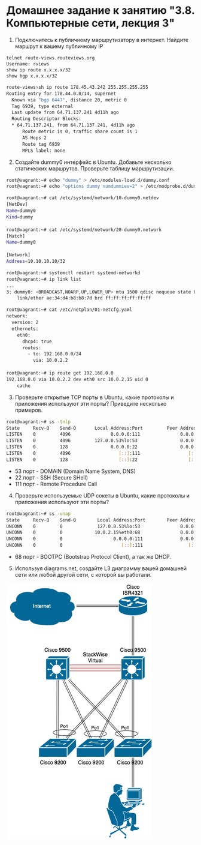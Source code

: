 # Домашнее задание к занятию "3.8. Компьютерные сети, лекция 3"

1. Подключитесь к публичному маршрутизатору в интернет. Найдите маршрут к вашему публичному IP
```
telnet route-views.routeviews.org
Username: rviews
show ip route x.x.x.x/32
show bgp x.x.x.x/32
```

```bash
route-views>sh ip route 178.45.43.242 255.255.255.255
Routing entry for 178.44.0.0/14, supernet
  Known via "bgp 6447", distance 20, metric 0
  Tag 6939, type external
  Last update from 64.71.137.241 4d11h ago
  Routing Descriptor Blocks:
  * 64.71.137.241, from 64.71.137.241, 4d11h ago
      Route metric is 0, traffic share count is 1
      AS Hops 2
      Route tag 6939
      MPLS label: none
```
2. Создайте dummy0 интерфейс в Ubuntu. Добавьте несколько статических маршрутов. Проверьте таблицу маршрутизации.

```bash
root@vagrant:~# echo "dummy" > /etc/modules-load.d/dummy.conf
root@vagrant:~# echo "options dummy numdummies=2" > /etc/modprobe.d/dummy.conf
```

```bash
root@vagrant:~# cat /etc/systemd/network/10-dummy0.netdev
[NetDev]
Name=dummy0
Kind=dummy

root@vagrant:~# cat /etc/systemd/network/20-dummy0.network
[Match]
Name=dummy0

[Network]
Address=10.10.10.10/32
```
```bash
root@vagrant:~# systemctl restart systemd-networkd
root@vagrant:~# ip link list
...
3: dummy0: <BROADCAST,NOARP,UP,LOWER_UP> mtu 1500 qdisc noqueue state UNKNOWN mode DEFAULT group default qlen 1000
    link/ether ae:34:d4:b8:b8:7d brd ff:ff:ff:ff:ff:ff
```
```bash
root@vagrant:~# cat /etc/netplan/01-netcfg.yaml
network:
  version: 2
  ethernets:
    eth0:
      dhcp4: true
      routes:
        - to: 192.168.0.0/24
          via: 10.0.2.2

root@vagrant:~# ip route get 192.168.0.0
192.168.0.0 via 10.0.2.2 dev eth0 src 10.0.2.15 uid 0
    cache
```

3. Проверьте открытые TCP порты в Ubuntu, какие протоколы и приложения используют эти порты? Приведите несколько примеров.

```bash
root@vagrant:~# ss -tnlp
State     Recv-Q    Send-Q       Local Address:Port         Peer Address:Port    Process
LISTEN    0         4096               0.0.0.0:111               0.0.0.0:*        users:(("rpcbind",pid=615,fd=4),("systemd",pid=1,fd=102))
LISTEN    0         4096         127.0.0.53%lo:53                0.0.0.0:*        users:(("systemd-resolve",pid=616,fd=13))
LISTEN    0         128                0.0.0.0:22                0.0.0.0:*        users:(("sshd",pid=2133,fd=3))
LISTEN    0         4096                  [::]:111                  [::]:*        users:(("rpcbind",pid=615,fd=6),("systemd",pid=1,fd=104))
LISTEN    0         128                   [::]:22                   [::]:*        users:(("sshd",pid=2133,fd=4))
```

- 53 порт - DOMAIN (Domain Name System, DNS)
- 22 порт - SSH (Secure SHell)
- 111 порт - Remote Procedure Call

4. Проверьте используемые UDP сокеты в Ubuntu, какие протоколы и приложения используют эти порты?

```bash
root@vagrant:~# ss -unap
State     Recv-Q    Send-Q        Local Address:Port        Peer Address:Port    Process
UNCONN    0         0             127.0.0.53%lo:53               0.0.0.0:*        users:(("systemd-resolve",pid=616,fd=12))
UNCONN    0         0            10.0.2.15%eth0:68               0.0.0.0:*        users:(("systemd-network",pid=14427,fd=22))
UNCONN    0         0                   0.0.0.0:111              0.0.0.0:*        users:(("rpcbind",pid=615,fd=5),("systemd",pid=1,fd=103))
UNCONN    0         0                      [::]:111                 [::]:*        users:(("rpcbind",pid=615,fd=7),("systemd",pid=1,fd=105))
```

- 68 порт - BOOTPC (Bootstrap Protocol Client), а так же DHCP.

5. Используя diagrams.net, создайте L3 диаграмму вашей домашней сети или любой другой сети, с которой вы работали. 

![title](images/drawio.png)
